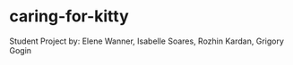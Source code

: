# caring-for-kitty

Student Project by:
Elene Wanner, Isabelle Soares, Rozhin Kardan, Grigory Gogin
